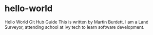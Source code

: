 # hello-world
Hello World Git Hub Guide
This is written by Martin Burdett.
I am a Land Surveyor, attending school at Ivy tech to learn software development.
